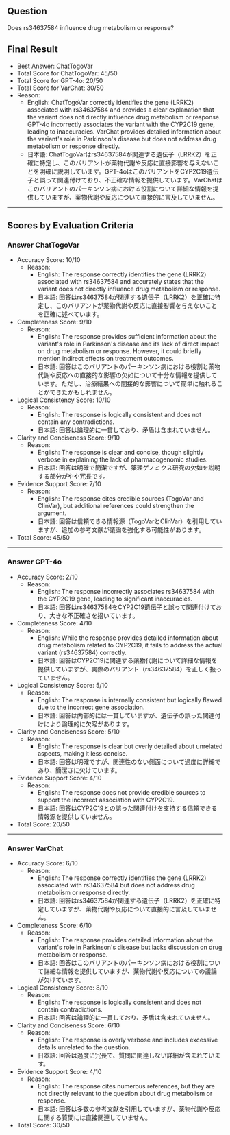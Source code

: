 ## Question

Does rs34637584 influence drug metabolism or response?

## Final Result

- Best Answer: ChatTogoVar
- Total Score for ChatTogoVar: 45/50
- Total Score for GPT-4o: 20/50
- Total Score for VarChat: 30/50
- Reason:
  - English: ChatTogoVar correctly identifies the gene (LRRK2) associated with rs34637584 and provides a clear explanation that the variant does not directly influence drug metabolism or response. GPT-4o incorrectly associates the variant with the CYP2C19 gene, leading to inaccuracies. VarChat provides detailed information about the variant's role in Parkinson's disease but does not address drug metabolism or response directly.
  - 日本語: ChatTogoVarはrs34637584が関連する遺伝子（LRRK2）を正確に特定し、このバリアントが薬物代謝や反応に直接影響を与えないことを明確に説明しています。GPT-4oはこのバリアントをCYP2C19遺伝子と誤って関連付けており、不正確な情報を提供しています。VarChatはこのバリアントのパーキンソン病における役割について詳細な情報を提供していますが、薬物代謝や反応について直接的に言及していません。

---

## Scores by Evaluation Criteria

### Answer ChatTogoVar
- Accuracy Score: 10/10
  - Reason: 
    - English: The response correctly identifies the gene (LRRK2) associated with rs34637584 and accurately states that the variant does not directly influence drug metabolism or response.
    - 日本語: 回答はrs34637584が関連する遺伝子（LRRK2）を正確に特定し、このバリアントが薬物代謝や反応に直接影響を与えないことを正確に述べています。
- Completeness Score: 9/10
  - Reason: 
    - English: The response provides sufficient information about the variant's role in Parkinson's disease and its lack of direct impact on drug metabolism or response. However, it could briefly mention indirect effects on treatment outcomes.
    - 日本語: 回答はこのバリアントのパーキンソン病における役割と薬物代謝や反応への直接的な影響の欠如について十分な情報を提供しています。ただし、治療結果への間接的な影響について簡単に触れることができたかもしれません。
- Logical Consistency Score: 10/10
  - Reason: 
    - English: The response is logically consistent and does not contain any contradictions.
    - 日本語: 回答は論理的に一貫しており、矛盾は含まれていません。
- Clarity and Conciseness Score: 9/10
  - Reason: 
    - English: The response is clear and concise, though slightly verbose in explaining the lack of pharmacogenomic studies.
    - 日本語: 回答は明確で簡潔ですが、薬理ゲノミクス研究の欠如を説明する部分がやや冗長です。
- Evidence Support Score: 7/10
  - Reason: 
    - English: The response cites credible sources (TogoVar and ClinVar), but additional references could strengthen the argument.
    - 日本語: 回答は信頼できる情報源（TogoVarとClinVar）を引用していますが、追加の参考文献が議論を強化する可能性があります。
- Total Score: 45/50

---

### Answer GPT-4o
- Accuracy Score: 2/10
  - Reason: 
    - English: The response incorrectly associates rs34637584 with the CYP2C19 gene, leading to significant inaccuracies.
    - 日本語: 回答はrs34637584をCYP2C19遺伝子と誤って関連付けており、大きな不正確さを招いています。
- Completeness Score: 4/10
  - Reason: 
    - English: While the response provides detailed information about drug metabolism related to CYP2C19, it fails to address the actual variant (rs34637584) correctly.
    - 日本語: 回答はCYP2C19に関連する薬物代謝について詳細な情報を提供していますが、実際のバリアント（rs34637584）を正しく扱っていません。
- Logical Consistency Score: 5/10
  - Reason: 
    - English: The response is internally consistent but logically flawed due to the incorrect gene association.
    - 日本語: 回答は内部的には一貫していますが、遺伝子の誤った関連付けにより論理的に欠陥があります。
- Clarity and Conciseness Score: 5/10
  - Reason: 
    - English: The response is clear but overly detailed about unrelated aspects, making it less concise.
    - 日本語: 回答は明確ですが、関連性のない側面について過度に詳細であり、簡潔さに欠けています。
- Evidence Support Score: 4/10
  - Reason: 
    - English: The response does not provide credible sources to support the incorrect association with CYP2C19.
    - 日本語: 回答はCYP2C19との誤った関連付けを支持する信頼できる情報源を提供していません。
- Total Score: 20/50

---

### Answer VarChat
- Accuracy Score: 6/10
  - Reason: 
    - English: The response correctly identifies the gene (LRRK2) associated with rs34637584 but does not address drug metabolism or response directly.
    - 日本語: 回答はrs34637584が関連する遺伝子（LRRK2）を正確に特定していますが、薬物代謝や反応について直接的に言及していません。
- Completeness Score: 6/10
  - Reason: 
    - English: The response provides detailed information about the variant's role in Parkinson's disease but lacks discussion on drug metabolism or response.
    - 日本語: 回答はこのバリアントのパーキンソン病における役割について詳細な情報を提供していますが、薬物代謝や反応についての議論が欠けています。
- Logical Consistency Score: 8/10
  - Reason: 
    - English: The response is logically consistent and does not contain contradictions.
    - 日本語: 回答は論理的に一貫しており、矛盾は含まれていません。
- Clarity and Conciseness Score: 6/10
  - Reason: 
    - English: The response is overly verbose and includes excessive details unrelated to the question.
    - 日本語: 回答は過度に冗長で、質問に関連しない詳細が含まれています。
- Evidence Support Score: 4/10
  - Reason: 
    - English: The response cites numerous references, but they are not directly relevant to the question about drug metabolism or response.
    - 日本語: 回答は多数の参考文献を引用していますが、薬物代謝や反応に関する質問には直接関連していません。
- Total Score: 30/50
